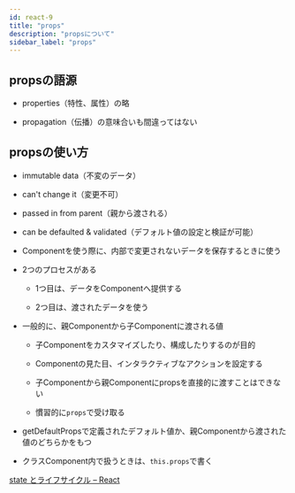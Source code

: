 ```yaml
---
id: react-9
title: "props"
description: "propsについて"
sidebar_label: "props"
---
```


## propsの語源
- properties（特性、属性）の略

- propagation（伝播）の意味合いも間違ってはない

## propsの使い方
- immutable data（不変のデータ）

- can't change it（変更不可）

- passed in from parent（親から渡される）

- can be defaulted & validated（デフォルト値の設定と検証が可能）

- Componentを使う際に、内部で変更されないデータを保存するときに使う

- 2つのプロセスがある

  - 1つ目は、データをComponentへ提供する

  - 2つ目は、渡されたデータを使う

- 一般的に、親Componentから子Componentに渡される値

  - 子Componentをカスタマイズしたり、構成したりするのが目的

  - Componentの見た目、インタラクティブなアクションを設定する

  - 子Componentから親Componentにpropsを直接的に渡すことはできない

  - 慣習的に`props`で受け取る

- getDefaultPropsで定義されたデフォルト値か、親Componentから渡された値のどちらかをもつ

- クラスComponent内で扱うときは、`this.props`で書く

[state とライフサイクル – React](https://ja.reactjs.org/docs/state-and-lifecycle.html)
